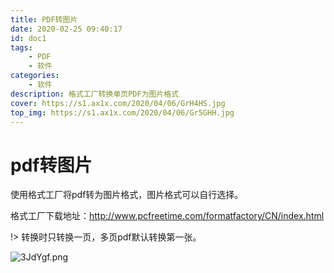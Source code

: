 ```yaml
---
title: PDF转图片
date: 2020-02-25 09:40:17
id: doc1
tags:
    - PDF
    - 软件
categories: 
    - 软件
description: 格式工厂转换单页PDF为图片格式
cover: https://s1.ax1x.com/2020/04/06/GrH4HS.jpg
top_img: https://s1.ax1x.com/2020/04/06/Gr5GHH.jpg
---
```



# pdf转图片

使用格式工厂将pdf转为图片格式，图片格式可以自行选择。

格式工厂下载地址：http://www.pcfreetime.com/formatfactory/CN/index.html

!> 转换时只转换一页，多页pdf默认转换第一张。

![3JdYgf.png](https://s2.ax1x.com/2020/02/25/3JdYgf.png)